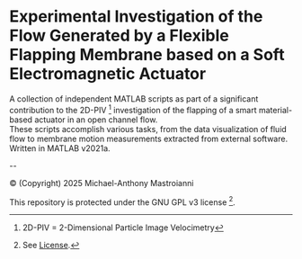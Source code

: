 # Experimental Investigation of the Flow Generated by a Flexible Flapping Membrane based on a Soft Electromagnetic Actuator

A collection of independent MATLAB scripts as part of a significant contribution to the 2D-PIV [^1] investigation of the flapping of a smart material-based actuator in an open channel flow.<br/>
These scripts accomplish various tasks, from the data visualization of fluid flow to membrane motion measurements extracted from external software. Written in MATLAB v2021a.<br/> 

--<br/>

© (Copyright) 2025 Michael-Anthony Mastroianni

This repository is protected under the GNU GPL v3 license [^2].

[^1]: 2D-PIV = 2-Dimensional Particle Image Velocimetry
[^2]: See [License](./LICENSE.md).
